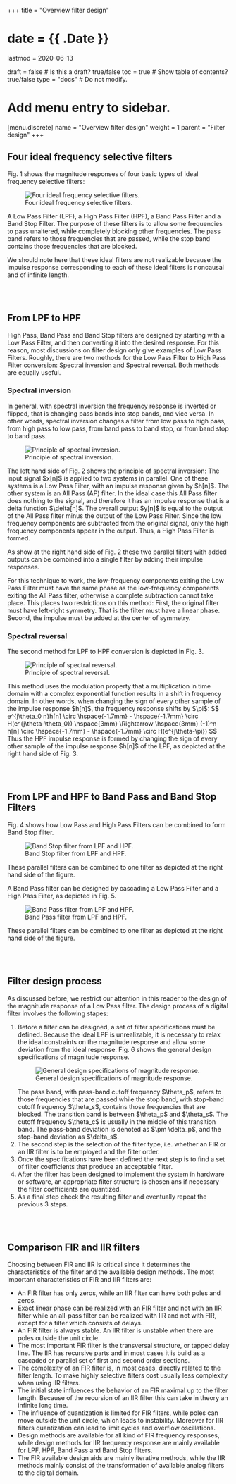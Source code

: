 +++
title = "Overview filter design"

# date = {{ .Date }}
lastmod = 2020-06-13

draft = false  # Is this a draft? true/false
toc = true  # Show table of contents? true/false
type = "docs"  # Do not modify.

# Add menu entry to sidebar.
[menu.discrete]
  name = "Overview filter design"
  weight = 1
  parent = "Filter design"
+++


## Four ideal frequency selective filters
Fig. 1 shows the magnitude responses of four basic types of ideal frequency selective filters:
<div style="max-width: 800px; margin: auto">
  <figure>
    <img
      src="/../files/7.Images/discrete/design/filters4.svg"
      alt="Four ideal frequency selective filters."
    />
    <figcaption class="numbered">
      Four ideal frequency selective filters.
    </figcaption>
  </figure>
</div>
A Low Pass Filter (LPF),  a High Pass Filter (HPF), a Band Pass Filter and a Band Stop Filter. The purpose of these filters is to allow some frequencies to pass unaltered, while completely blocking other frequencies. The pass band refers to those frequencies that are passed, while the stop band contains those frequencies that are blocked.

We should note here that these ideal filters are not realizable because the impulse response corresponding to each of these ideal filters is noncausal and of infinite length.

<br></br>
## From LPF to HPF
High Pass, Band Pass and Band Stop filters are designed by starting with a Low Pass Filter, and then converting it into the desired response. For this reason, most discussions on filter design only give examples of Low Pass Filters. Roughly, there are two methods for the Low Pass Filter to High Pass Filter conversion: Spectral inversion and Spectral reversal. Both methods are equally useful.

### Spectral inversion
In general, with spectral inversion the frequency response is inverted or flipped, that is changing pass bands into stop bands, and vice versa.
In other words, spectral inversion changes a filter from low pass to high pass, from high pass to low pass, from band pass to band stop, or from band stop to band pass.
<div style="max-width: 800px; margin: auto">
  <figure>
    <img
      src="/../files/7.Images/discrete/design/spectralinversion.svg"
      alt="Principle of spectral inversion."
    />
    <figcaption class="numbered">
      Principle of spectral inversion.
    </figcaption>
  </figure>
</div>
The left hand side of Fig. 2 shows the principle of spectral inversion: The input signal $x[n]$ is applied to two systems in parallel. One of these systems is a Low Pass Filter, with an impulse response given by $h[n]$. The other system is an All Pass (AP) filter. In the ideal case this All Pass filter does nothing to the signal, and therefore it has an impulse response that is a delta function $\delta[n]$. The overall output $y[n]$ is equal to the output of the All Pass filter minus the output of the Low Pass Filter. Since the low frequency components are subtracted from the original signal, only the high frequency components appear in the output. Thus, a High Pass Filter is formed.

As show at the right hand side of Fig. 2 these two parallel filters with added outputs can be combined into a single filter by adding their impulse responses.

For this technique to work, the low-frequency components exiting the Low Pass Filter must have the same phase as the low-frequency components exiting the All Pass filter, otherwise a complete subtraction cannot take place. This places two restrictions on this method: First, the original filter must have left-right symmetry. That is the filter must have a linear phase. Second, the impulse must be added at the center of symmetry.

### Spectral reversal
The second method for LPF to HPF conversion is depicted in Fig. 3.
<div style="max-width: 800px; margin: auto">
  <figure>
    <img
      src="/../files/7.Images/discrete/design/spectralreversal.svg"
      alt="Principle of spectral reversal."
    />
    <figcaption class="numbered">
      Principle of spectral reversal.
    </figcaption>
  </figure>
</div>
This method uses the modulation property that a multiplication in time domain with a complex exponential function results in a shift in frequency domain. In other words, when changing the sign of every other sample of the impulse response $h[n]$, the frequency response shifts by $\pi$:
$$
e^{j\theta_0 n}h[n] \circ  \hspace{-1.7mm} - \hspace{-1.7mm}  \circ H(e^{j\theta-\theta_0})
\hspace{3mm} \Rightarrow \hspace{3mm} (-1)^n h[n] \circ  \hspace{-1.7mm} - \hspace{-1.7mm}  \circ  H(e^{j\theta-\pi})
$$
Thus the HPF impulse response is formed by changing the sign of every other sample of the impulse response $h[n]$ of the LPF, as depicted at the right hand side of Fig. 3.


<br></br>
## From LPF and HPF to Band Pass and Band Stop Filters
Fig. 4 shows how Low Pass and High Pass Filters can
be combined to form Band Stop filter.
<div style="max-width: 800px; margin: auto">
  <figure>
    <img
      src="/../files/7.Images/discrete/design/BandStop.svg"
      alt="Band Stop filter from LPF and HPF."
    />
    <figcaption class="numbered">
      Band Stop filter from LPF and HPF.
    </figcaption>
  </figure>
</div>
These parallel filters can be combined to one filter as depicted at the right hand side of the figure.

A Band Pass filter can be designed  by cascading a Low Pass Filter and a High Pass Filter, as depicted in Fig. 5.
<div style="max-width: 800px; margin: auto">
  <figure>
    <img
      src="/../files/7.Images/discrete/design/BandPass.svg"
      alt="Band Pass filter from LPF and HPF."
    />
    <figcaption class="numbered">
      Band Pass filter from LPF and HPF.
    </figcaption>
  </figure>
</div>
These parallel filters can be combined to one filter as depicted at the right hand side of the figure.

<br></br>
## Filter design process
As discussed before, we restrict our attention in this reader to the design of the magnitude response of a Low Pass filter. The design process of a digital filter involves the following stapes:
<ol>
  <li>Before a filter can be designed, a set of filter specifications must be defined. Because the ideal LPF is unrealizable, it is necessary to relax the ideal constraints on the magnitude response and allow some deviation from the ideal response. Fig. 6 shows the general design specifications of magnitude response.
<div style="max-width: 800px; margin: auto">
  <figure>
    <img
      src="/../files/7.Images/discrete/design/filterspec.svg"
      alt="General design specifications of magnitude response."
    />
    <figcaption class="numbered">
      General design specifications of magnitude response.
    </figcaption>
  </figure>
</div>
The pass band, with pass-band cutoff frequency $\theta_p$, refers to those frequencies that are passed while the stop band, with stop-band cutoff frequency $\theta_s$, contains those frequencies that are blocked. The transition band is between $\theta_p$ and $\theta_s$. The cutoff frequency $\theta_c$ is usually in the middle of this transition band. The pass-band deviation is denoted as $\pm \delta_p$, and the stop-band deviation as $\delta_s$. </li>
<li> The second step is the selection of the filter type, i.e. whether an FIR or an IIR filter is to be employed and the filter order. </li>
<li> Once the specifications have been defined the next step is to find a set of filter coefficients that produce an acceptable filter. </li>
<li> After the filter has been designed to implement the system in hardware or software, an appropriate filter structure is chosen ans if necessary the filter coefficients are quantized. </li>
<li> As a final step check the resulting filter and eventually repeat the previous 3 steps. </li>
</ol>

<br></br>
## Comparison FIR and IIR filters
Choosing between FIR and IIR is critical since it determines the characteristics of the filter and the available design methods.
The most important characteristics of FIR and IIR filters are:
<ul>
<li> An FIR filter has only zeros, while an IIR filter can have both poles and zeros. </li>
<li> Exact linear phase can be realized with an FIR filter and not with an IIR filter while an all-pass filter can be realized with IIR and not with FIR, except for a filter which consists of delays. </li>
<li> An FIR filter is always stable. An IIR filter is unstable when there are poles outside the unit circle. </li>
<li> The most important FIR filter is the transversal structure, or tapped delay line. The IIR has recursive parts and in most cases it is build as a cascaded or parallel set of first and second order sections. </li>
<li> The complexity of an FIR filter is, in most cases, directly related to the filter length. To make highly selective filters cost usually less complexity when using IIR filters. </li>
<li> The initial state influences the behavior of an FIR maximal up to the filter length. Because of the recursion of an IIR filter this can take in theory an infinite long time. </li>
<li> The influence of quantization is limited for FIR filters, while poles can move outside the unit circle, which leads to instability. Moreover for IIR filters quantization can lead to limit cycles and overflow oscillations. </li>
<li> Design methods are available for all kind of FIR frequency responses, while design methods for IIR frequency response are mainly available for LPF, HPF, Band Pass and Band Stop filters. </li>
<li> The FIR available design aids are mainly iterative methods, while the IIR methods mainly consist of the transformation of available analog filters to the digital domain. </li>
</ul>
